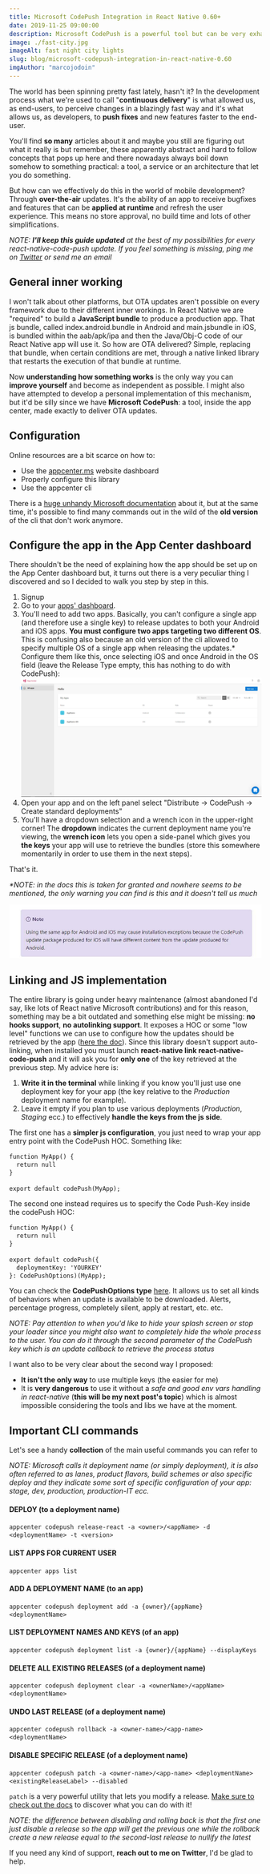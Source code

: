```yaml
---
title: Microsoft CodePush Integration in React Native 0.60+
date: 2019-11-25 09:00:00
description: Microsoft CodePush is a powerful tool but can be very exhausting to configure. Let's cycle over the necessary details
image: ./fast-city.jpg
imageAlt: fast night city lights
slug: blog/microsoft-codepush-integration-in-react-native-0.60
imgAuthor: "marcojodoin"
---
```



The world has been spinning pretty fast lately, hasn't it?
In the development process what we're used to call "**continuous delivery**" is what allowed us, as end-users, to perceive changes in a blazingly fast way and it's what allows us, as developers, to **push fixes** and new features faster to the end-user.

You'll find **so many** articles about it and maybe you still are figuring out what it really is but remember, these apparently abstract and hard to follow concepts that pops up here and there nowadays always boil down somehow to something practical: a tool, a service or an architecture that let you do something.

But how can we effectively do this in the world of mobile development? Through **over-the-air** updates.
It's the ability of an app to receive bugfixes and features that can be **applied at runtime** and refresh the user experience. This means no store approval, no build time and lots of other simplifications.

_NOTE: **I'll keep this guide updated** at the best of my possibilities for every react-native-code-push update. If you feel something is missing, ping me on [Twitter](https://twitter.com/giacomocerquone) or send me an email_

## General inner working

I won't talk about other platforms, but OTA updates aren't possible on every framework due to their different inner workings.
In React Native we are "required" to build a **JavaScript bundle** to produce a production app. That js bundle, called index.android.bundle in Android and main.jsbundle in iOS, is bundled within the aab/apk/ipa and then the Java/Obj-C code of our React Native app will use it.
So how are OTA delivered? Simple, replacing that bundle, when certain conditions are met, through a native linked library that restarts the execution of that bundle at runtime.

Now **understanding how something works** is the only way you can **improve yourself** and become as independent as possible. I might also have attempted to develop a personal implementation of this mechanism, but it'd be silly since we have **Microsoft CodePush**: a tool, inside the app center, made exactly to deliver OTA updates.

## Configuration

Online resources are a bit scarce on how to:

- Use the [appcenter.ms](http://appcenter.ms/apps) website dashboard
- Properly configure this library
- Use the appcenter cli

There is a [huge unhandy Microsoft documentation](https://docs.microsoft.com/en-us/appcenter/) about it, but at the same time, it's possible to find many commands out in the wild of the **old version** of the cli that don't work anymore.

## Configure the app in the App Center dashboard

There shouldn't be the need of explaining how the app should be set up on the App Center dashboard but, it turns out there is a very peculiar thing I discovered and so I decided to walk you step by step in this.

1. Signup
2. Go to your [apps' dashboard](https://appcenter.ms/apps).
3. You'll need to add two apps. Basically, you can't configure a single app (and therefore use a single key) to release updates to both your Android and iOS apps. **You must configure two apps targeting two different OS**. This is confusing also because an old version of the cli allowed to specify multiple OS of a single app when releasing the updates.\*
   Configure them like this, once selecting iOS and once Android in the OS field (leave the Release Type empty, this has nothing to do with CodePush):
   ![Add app in App Center](./step.png)
4. Open your app and on the left panel select "Distribute -> CodePush -> Create standard deployments"
5. You'll have a dropdown selection and a wrench icon in the upper-right corner!
   The **dropdown** indicates the current deployment name you're viewing, the **wrench icon** lets you open a side-panel which gives you **the keys** your app will use to retrieve the bundles (store this somewhere momentarily in order to use them in the next steps).

That's it.

_\*NOTE: in the docs this is taken for granted and nowhere seems to be mentioned, the only warning you can find is this and it doesn't tell us much_

![App Center Warning](./appcenter-warning.jpg)

## Linking and JS implementation

The entire library is going under heavy maintenance (almost abandoned I'd say, like lots of React native Microsoft contributions) and for this reason, something may be a bit outdated and something else might be missing: **no hooks support**, **no autolinking support**.
It exposes a HOC or some "low level" functions we can use to configure how the updates should be retrieved by the app ([here the doc](https://github.com/microsoft/react-native-code-push/blob/master/docs/api-js.md)).
Since this library doesn't support auto-linking, when installed you must launch **react-native link react-native-code-push** and it will ask you for **only one** of the key retrieved at the previous step.
My advice here is:

1. **Write it in the terminal** while linking if you know you'll just use one deployment key for your app (the key relative to the _Production_ deployment name for example).
2. Leave it empty if you plan to use various deployments (_Production_, _Staging_ ecc.) to effectively **handle the keys from the js side**.

The first one has a **simpler js configuration**, you just need to wrap your app entry point with the CodePush HOC. Something like:

```JSX
function MyApp() {
  return null
}

export default codePush(MyApp);
```

The second one instead requires us to specify the Code Push-Key inside the codePush HOC:

```JSX
function MyApp() {
  return null
}

export default codePush({
  deploymentKey: 'YOURKEY'
}: CodePushOptions)(MyApp);
```

You can check the **CodePushOptions type** [here](https://github.com/microsoft/react-native-code-push/blob/master/docs/api-js.md#codepushoptions). It allows us to set all kinds of behaviors when an update is available to be downloaded. Alerts, percentage progress, completely silent, apply at restart, etc. etc.

_NOTE: Pay attention to when you'd like to hide your splash screen or stop your loader since you might also want to completely hide the whole process to the user. You can do it through the second parameter of the CodePush key which is an update callback to retrieve the process status_

I want also to be very clear about the second way I proposed:

- **It isn't the only way** to use multiple keys (the easier for me)
- It is **very dangerous** to use it without a _safe and good env vars handling in react-native_ (**this will be my next post's topic**) which is almost impossible considering the tools and libs we have at the moment.

## Important CLI commands

Let's see a handy **collection** of the main useful commands you can refer to <br/>

_NOTE: Microsoft calls it deployment name (or simply deployment), it is also often referred to as lanes, product flavors, build schemes or also specific deploy and they indicate some sort of specific configuration of your app: stage, dev, production, production-IT ecc._

#### DEPLOY (to a deployment name)

```
appcenter codepush release-react -a <owner>/<appName> -d <deploymentName> -t <version>
```

#### LIST APPS FOR CURRENT USER

```
appcenter apps list
```

#### ADD A DEPLOYMENT NAME (to an app)

```
appcenter codepush deployment add -a {owner}/{appName} <deploymentName>
```

#### LIST DEPLOYMENT NAMES AND KEYS (of an app)

```
appcenter codepush deployment list -a {owner}/{appName} --displayKeys
```

#### DELETE ALL EXISTING RELEASES (of a deployment name)

```
appcenter codepush deployment clear -a <ownerName>/<appName> <deploymentName>
```

#### UNDO LAST RELEASE (of a deployment name)

```
appcenter codepush rollback -a <owner-name>/<app-name> <deploymentName>
```

#### DISABLE SPECIFIC RELEASE (of a deployment name)

```
appcenter codepush patch -a <owner-name>/<app-name> <deploymentName> <existingReleaseLabel> --disabled
```

`patch` is a very powerful utility that lets you modify a release. [Make sure to check out the docs](https://docs.microsoft.com/en-us/appcenter/distribution/codepush/cli#patching-update-metadata) to discover what you can do with it!

_NOTE: the difference between disabling and rolling back is that the first one just disable a release so the app will get the previous one while the rollback create a new release equal to the second-last release to nullify the latest_

If you need any kind of support, **reach out to me on Twitter**, I'd be glad to help.
